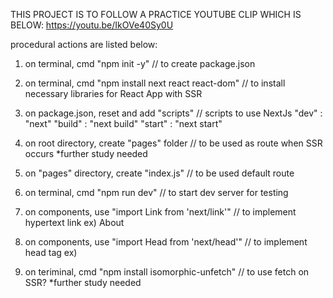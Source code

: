 THIS PROJECT IS TO FOLLOW A PRACTICE YOUTUBE CLIP WHICH IS BELOW:
https://youtu.be/IkOVe40Sy0U

procedural actions are listed below:
1. on terminal, cmd "npm init -y" // to create package.json
2. on terminal, cmd "npm install next react react-dom" // to install necessary libraries for React App with SSR
3. on package.json, reset and add "scripts" // scripts to use NextJs
   "dev" : "next"
   "build" : "next build"
   "start" : "next start"

4. on root directory, create "pages" folder // to be used as route when SSR occurs *further study needed
5. on "pages" directory, create "index.js" // to be used default route
6. on terminal, cmd "npm run dev" // to start dev server for testing
7. on components, use "import Link from 'next/link'" // to implement hypertext link
   ex) <Link href="/about"><a>About</a></Link>
8. on components, use "import Head from 'next/head'" // to implement head tag
   ex) <Head><title>...</title><link rel="stylesheet" href="style.css" /></Head>

9. on teriminal, cmd "npm install isomorphic-unfetch" // to use fetch on SSR? *further study needed